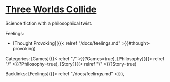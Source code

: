 # [Three Worlds Collide](https://www.lesswrong.com/posts/HawFh7RvDM4RyoJ2d/three-worlds-collide-0-8)

Science fiction with a philosophical twist.

Feelings: 

  - [Thought Provoking]({{< relref "/docs/feelings.md" >}}#thought-provoking)

Categories: [Games]({{< relref "/" >}}?Games=true),
[Philosophy]({{< relref "/" >}}?Philosophy=true),
[Story]({{< relref "/" >}}?Story=true)

Backlinks: [Feelings]({{< relref "/docs/feelings.md" >}}), 
